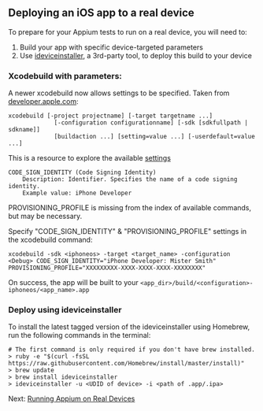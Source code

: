 ## Deploying an iOS app to a real device

To prepare for your Appium tests to run on a real device, you will need to:

1. Build your app with specific device-targeted parameters
2. Use [ideviceinstaller](https://github.com/libimobiledevice/ideviceinstaller), a 3rd-party tool,
 to deploy this build to your device

### Xcodebuild with parameters:
A newer xcodebuild now allows settings to be specified. Taken from [developer.apple.com](https://developer.apple.com/library/mac/#documentation/Darwin/Reference/ManPages/man1/xcodebuild.1.html):

```center
xcodebuild [-project projectname] [-target targetname ...]
             [-configuration configurationname] [-sdk [sdkfullpath | sdkname]]
             [buildaction ...] [setting=value ...] [-userdefault=value ...]
```

This is a resource to explore the available [settings](https://developer.apple.com/library/mac/#documentation/DeveloperTools/Reference/XcodeBuildSettingRef/1-Build_Setting_Reference/build_setting_ref.html#//apple_ref/doc/uid/TP40003931-CH3-DontLinkElementID_10)

```center
CODE_SIGN_IDENTITY (Code Signing Identity)
    Description: Identifier. Specifies the name of a code signing identity.
    Example value: iPhone Developer
```

PROVISIONING_PROFILE is missing from the index of available commands,
but may be necessary.

Specify "CODE_SIGN_IDENTITY" & "PROVISIONING_PROFILE" settings in the
xcodebuild command:

```center
xcodebuild -sdk <iphoneos> -target <target_name> -configuration <Debug> CODE_SIGN_IDENTITY="iPhone Developer: Mister Smith" PROVISIONING_PROFILE="XXXXXXXXX-XXXX-XXXX-XXXX-XXXXXXXX"
```

On success, the app will be built to your ```<app_dir>/build/<configuration>-iphoneos/<app_name>.app```

### Deploy using ideviceinstaller

To install the latest tagged version of the ideviceinstaller using
Homebrew, run the following commands in the terminal:

 ``` center
 # The first command is only required if you don't have brew installed.
 > ruby -e "$(curl -fsSL https://raw.githubusercontent.com/Homebrew/install/master/install)"
 > brew update
 > brew install ideviceinstaller
 > ideviceinstaller -u <UDID of device> -i <path of .app/.ipa>
 ```

Next: [Running Appium on Real Devices](real-devices.md)
